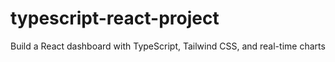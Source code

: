# typescript-react-project
Build a React dashboard with TypeScript, Tailwind CSS, and real-time charts
